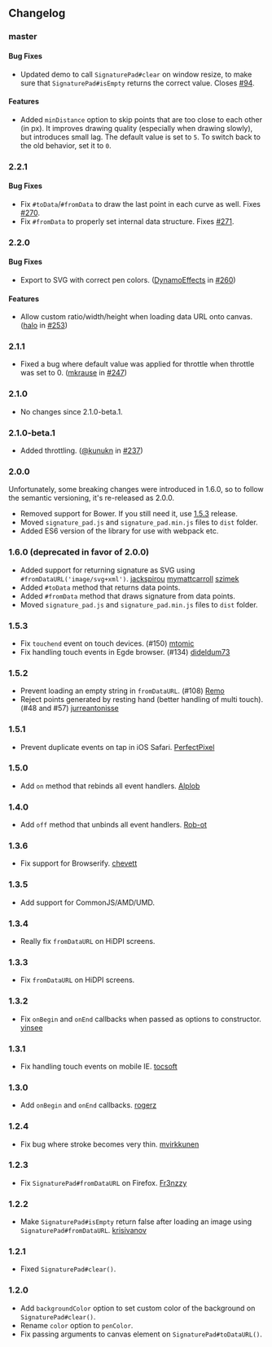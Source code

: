 ## Changelog

### master
#### Bug Fixes
*   Updated demo to call `SignaturePad#clear` on window resize, to make sure that `SignaturePad#isEmpty` returns the correct value. Closes [#94](https://github.com/szimek/signature_pad/issues/94).

#### Features
*   Added `minDistance` option to skip points that are too close to each other (in px). It improves drawing quality (especially when drawing slowly), but introduces small lag. The default value is set to `5`. To switch back to the old behavior, set it to `0`.

### 2.2.1
#### Bug Fixes
*   Fix `#toData`/`#fromData` to draw the last point in each curve as well. Fixes [#270](https://github.com/szimek/signature_pad/issues/270).
*   Fix `#fromData` to properly set internal data structure. Fixes [#271](https://github.com/szimek/signature_pad/issues/271).

### 2.2.0
#### Bug Fixes
*   Export to SVG with correct pen colors. ([DynamoEffects](https://github.com/DynamoEffects) in [#260](https://github.com/szimek/signature_pad/pull/260))

#### Features
*   Allow custom ratio/width/height when loading data URL onto canvas. ([halo](https://github.com/halo) in [#253](https://github.com/szimek/signature_pad/pull/253))

### 2.1.1
*   Fixed a bug where default value was applied for throttle when throttle was set to 0. ([mkrause](https://github.com/mkrause) in [#247](https://github.com/szimek/signature_pad/pull/247))

### 2.1.0
*   No changes since 2.1.0-beta.1.

### 2.1.0-beta.1
*   Added throttling. ([@kunukn](https://github.com/kunukn) in [#237](https://github.com/szimek/signature_pad/pull/237))

### 2.0.0
Unfortunately, some breaking changes were introduced in 1.6.0, so to follow the semantic versioning, it's re-released as 2.0.0.
*   Removed support for Bower. If you still need it, use [1.5.3](https://github.com/szimek/signature_pad/releases/tag/v1.5.3) release.
*   Moved `signature_pad.js` and `signature_pad.min.js` files to `dist` folder.
*   Added ES6 version of the library for use with webpack etc.

### 1.6.0 (deprecated in favor of 2.0.0)
*   Added support for returning signature as SVG using `#fromDataURL('image/svg+xml')`. [jackspirou](https://github.com/jackspirou) [mymattcarroll](https://github.com/mymattcarroll) [szimek](https://github.com/szimek)
*   Added `#toData` method that returns data points.
*   Added `#fromData` method that draws signature from data points.
*   Moved `signature_pad.js` and `signature_pad.min.js` files to `dist` folder.

### 1.5.3
*   Fix `touchend` event on touch devices. (#150) [mtomic](https://github.com/mtomic)
*   Fix handling touch events in Egde browser. (#134) [dideldum73](https://github.com/dideldum73)

### 1.5.2
*   Prevent loading an empty string in `fromDataURL`. (#108) [Remo](https://github.com/Remo)
*   Reject points generated by resting hand (better handling of multi touch). (#48 and #57) [jurreantonisse](https://github.com/jurreantonisse)

### 1.5.1
*   Prevent duplicate events on tap in iOS Safari. [PerfectPixel](https://github.com/PerfectPixel)

### 1.5.0
*   Add `on` method that rebinds all event handlers. [Alplob](https://github.com/Alplob)

### 1.4.0
*   Add `off` method that unbinds all event handlers. [Rob-ot](https://github.com/Rob-ot)

### 1.3.6
*   Fix support for Browserify. [chevett](https://github.com/chevett)

### 1.3.5
*   Add support for CommonJS/AMD/UMD.

### 1.3.4
*   Really fix `fromDataURL` on HiDPI screens.

### 1.3.3
*   Fix `fromDataURL` on HiDPI screens.

### 1.3.2
*   Fix `onBegin` and `onEnd` callbacks when passed as options to constructor. [yinsee](https://github.com/yinsee)

### 1.3.1
*   Fix handling touch events on mobile IE. [tocsoft](https://github.com/tocsoft)

### 1.3.0
*   Add `onBegin` and `onEnd` callbacks. [rogerz](https://github.com/rogerz)

### 1.2.4
*   Fix bug where stroke becomes very thin. [mvirkkunen](https://github.com/mvirkkunen)

### 1.2.3
*   Fix `SignaturePad#fromDataURL` on Firefox. [Fr3nzzy](https://github.com/Fr3nzzy)

### 1.2.2
*   Make `SignaturePad#isEmpty` return false after loading an image using `SignaturePad#fromDataURL`. [krisivanov](https://github.com/krisivanov)

### 1.2.1
*   Fixed `SignaturePad#clear()`.

### 1.2.0
*   Add `backgroundColor` option to set custom color of the background on `SignaturePad#clear()`.
*   Rename `color` option to `penColor`.
*   Fix passing arguments to canvas element on `SignaturePad#toDataURL()`.
